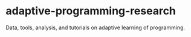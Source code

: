 # adaptive-programming-research
Data, tools, analysis, and tutorials on adaptive learning of programming.
